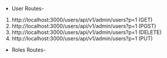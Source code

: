 
- User Routes- 
1. http://localhost:3000/users/api/v1/admin/users?p=1 (GET)
2. http://localhost:3000/users/api/v1/admin/users?p=1 (POST)
3. http://localhost:3000/users/api/v1/admin/users?p=1 (DELETE)
4. http://localhost:3000/users/api/v1/admin/users?p=1 (PUT)

- Roles Routes-

